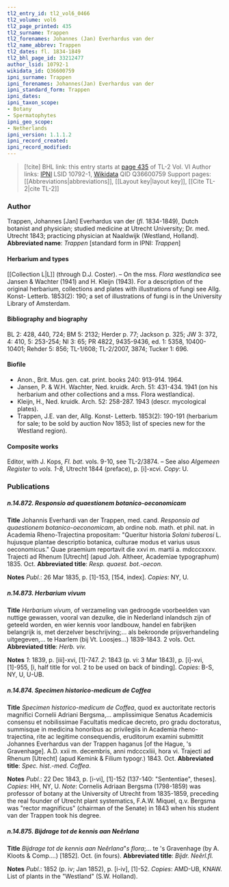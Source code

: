 ```yaml
---
tl2_entry_id: tl2_vol6_0466
tl2_volume: vol6
tl2_page_printed: 435
tl2_surname: Trappen
tl2_forenames: Johannes (Jan) Everhardus van der
tl2_name_abbrev: Trappen
tl2_dates: fl. 1834-1849
tl2_bhl_page_id: 33212477
author_lsid: 10792-1
wikidata_id: Q36600759
ipni_surname: Trappen
ipni_forenames: Johannes(Jan) Everhardus van der
ipni_standard_form: Trappen
ipni_dates: 
ipni_taxon_scope: 
- Botany
- Spermatophytes
ipni_geo_scope: 
- Netherlands
ipni_version: 1.1.1.2
ipni_record_created: 
ipni_record_modified:
---
```


> [!cite] BHL link: this entry starts at [page 435](https://www.biodiversitylibrary.org/page/33212477) of TL-2 Vol. VI
> Author links: [IPNI](https://www.ipni.org/a/10792-1) LSID 10792-1, [Wikidata](https://www.wikidata.org/wiki/Q36600759) QID Q36600759
> Support pages: [[Abbreviations|abbreviations]], [[Layout key|layout key]], [[Cite TL-2|cite TL-2]]

### Author

Trappen, Johannes \[Jan\] Everhardus van der (*fl*. 1834-1849), Dutch botanist and physician; studied medicine at Utrecht University; Dr. med. Utrecht 1843; practicing physician at Naaldwijk (Westland, Holland). 
**Abbreviated name**: *Trappen* \[standard form in IPNI: *Trappen*\]

#### Herbarium and types

[[Collection L|L]] (through D.J. Coster). – On the mss. *Flora westlandica* see Jansen & Wachter (1941) and H. Kleijn (1943). For a description of the original herbarium, collections and plates with illustrations of fungi see Allg. Konst- Letterb. 1853(2): 190; a set of illustrations of fungi is in the University Library of Amsterdam.

#### Bibliography and biography

BL 2: 428, 440, 724; BM 5: 2132; Herder p. 77; Jackson p. 325; JW 3: 372, 4: 410, 5: 253-254; NI 3: 65; PR 4822, 9435-9436, ed. 1: 5358, 10400-10401; Rehder 5: 856; TL-1/608; TL-2/2007, 3874; Tucker 1: 696.

#### Biofile

- Anon., Brit. Mus. gen. cat. print. books 240: 913-914. 1964.
- Jansen, P. & W.H. Wachter, Ned. kruidk. Arch. 51: 431-434. 1941 (on his herbarium and other collections and a mss. Flora westlandica).
- Kleijn, H., Ned. kruidk. Arch. 52: 258-287. 1943 (descr. mycological plates).
- Trappen, J.E. van der, Allg. Konst- Letterb. 1853(2): 190-191 (herbarium for sale; to be sold by auction Nov 1853; list of species new for the Westland region).

#### Composite works

Editor, with J. Kops, *Fl. bat*. vols. 9-10, see TL-2/3874. – See also *Algemeen Register* to *vols. 1-8*, Utrecht 1844 (preface), p. \[i\]-xcvi. *Copy*: U.

### Publications

##### n.14.872. Responsio ad quaestionem botanico-oeconomicam

**Title**
Johannis Everhardi van der Trappen, med. cand. *Responsio ad quaestionem botanico-oeconomicam*, ab ordine nob. math. et phil. nat. in Academia Rheno-Trajectina propositam: "Queritur historia *Solani tuberosi* L. hujusque plantae descriptio botanica, culturae modus et varius usus oeconomicus." Quae praemium reportavit die xxvi m. martii a. mdcccxxxv. Trajecti ad Rhenum \[Utrecht\] (apud Joh. Altheer, Academiae typographum) 1835. Oct.
**Abbreviated title**: *Resp. quaest. bot*.-*oecon.*

**Notes**
*Publ*.: 26 Mar 1835, p. \[1\]-153, \[154, index\]. *Copies*: NY, U.

##### n.14.873. Herbarium vivum

**Title**
*Herbarium vivum*, of verzameling van gedroogde voorbeelden van nuttige gewassen, vooral van dezulke, die in Nederland inlandsch zijn of geteeld worden, en wier kennis voor landbouw, handel en fabrijken belangrijk is, met derzelver beschrijving;... als bekroonde prijsverhandeling uitgegeven,... te Haarlem (bij Vt. Loosjes...) 1839-1843. 2 vols. Oct.
**Abbreviated title**: *Herb. viv.*

**Notes**
*1*: 1839, p. \[iii\]-xvi, \[1\]-747.
*2*: 1843 (p. vi: 3 Mar 1843), p. \[i\]-xvi, \[1\]-955, \[i, half title for vol. 2 to be used on back of binding\].
*Copies*: B-S, NY, U, U-UB.

##### n.14.874. Specimen historico-medicum de Coffea

**Title**
*Specimen historico-medicum de Coffea*, quod ex auctoritate rectoris magnifici Cornelii Adriani Bergsma,... amplissimique Senatus Academicis consensu et nobilissimae Facultatis medicae decreto, pro gradu doctoratus, summisque in medicina honoribus ac privilegiis in Academia rheno-trajectina, rite ac legitime consequendis, eruditorum examini submittit Johannes Everhardus van der Trappen haganus \[of the Hague, 's Gravenhage\]. A.D. xxii m. decembris, anni mdcccxliii, hora vi. Trajecti ad Rhenum \[Utrecht\] (apud Kemink & Filium typogr.) 1843. Oct.
**Abbreviated title**: *Spec. hist*.-*med. Coffea*.

**Notes**
*Publ*.: 22 Dec 1843, p. \[i-vi\], \[1\]-152 (137-140: "Sententiae", theses\]. *Copies*: HH, NY, U.
*Note*: Cornelis Adriaan Bergsma (1798-1859) was professor of botany at the University of Utrecht from 1835-1859, preceding the real founder of Utrecht plant systematics, F.A.W. Miquel, q.v. Bergsma was "rector magnificus" (chairman of the Senate) in 1843 when his student van der Trappen took his degree.

##### n.14.875. Bijdrage tot de kennis aan Neêrlana

**Title**
*Bijdrage tot de kennis aan Neêrlana*"*s flora*;... te 's Gravenhage (by A. Kloots & Comp....) \[1852\]. Oct. (in fours).
**Abbreviated title**: *Bijdr. Neêrl.fl.*

**Notes**
*Publ*.: 1852 (p. iv; Jan 1852), p. \[i-iv\], \[1\]-52. *Copies*: AMD-UB, KNAW. List of plants in the "Westland" (S.W. Holland).

